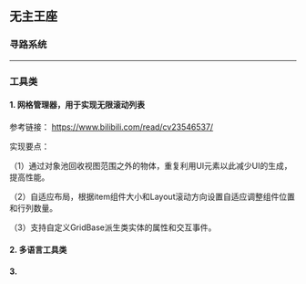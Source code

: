 ## 无主王座

### 寻路系统

--------------



### 工具类
#### 1. 网格管理器，用于实现无限滚动列表

参考链接： https://www.bilibili.com/read/cv23546537/

实现要点：

（1）通过对象池回收视图范围之外的物体，重复利用UI元素以此减少UI的生成，提高性能。

（2）自适应布局，根据item组件大小和Layout滚动方向设置自适应调整组件位置和行列数量。

（3）支持自定义GridBase派生类实体的属性和交互事件。



#### 2. 多语言工具类

#### 3. 
